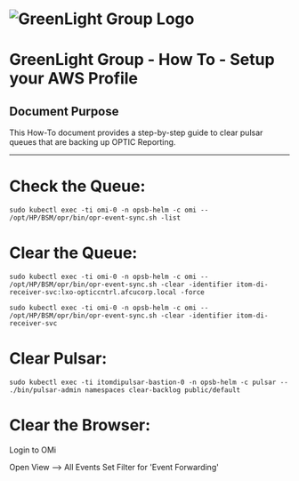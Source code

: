 # ![GreenLight Group Logo](https://assets.website-files.com/5ebcb9396faf10d8f7644479/5ed6a066891af295a039860f_GLGLogolrg-p-500.png)
# GreenLight Group - How To - Setup your AWS Profile

## Document Purpose
This How-To document provides a step-by-step guide to clear pulsar queues that are backing up OPTIC Reporting.

---

# Check the Queue:
```
sudo kubectl exec -ti omi-0 -n opsb-helm -c omi -- /opt/HP/BSM/opr/bin/opr-event-sync.sh -list
```

# Clear the Queue:
```
sudo kubectl exec -ti omi-0 -n opsb-helm -c omi -- /opt/HP/BSM/opr/bin/opr-event-sync.sh -clear -identifier itom-di-receiver-svc:lxo-opticcntrl.afcucorp.local -force
```
```
sudo kubectl exec -ti omi-0 -n opsb-helm -c omi -- /opt/HP/BSM/opr/bin/opr-event-sync.sh -clear -identifier itom-di-receiver-svc
```

# Clear Pulsar:
```
sudo kubectl exec -ti itomdipulsar-bastion-0 -n opsb-helm -c pulsar -- ./bin/pulsar-admin namespaces clear-backlog public/default
```


# Clear the Browser:
Login to OMi

Open View --> All Events
Set Filter for 'Event Forwarding'
